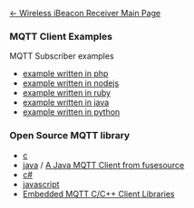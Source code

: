[← Wireless iBeacon Receiver Main
Page](/Wireless_iBeacon_Receiver "wikilink")

### MQTT Client Examples

MQTT Subscriber examples

  - [example written in
    php](https://github.com/AprilBrother/mqtt-client-examples/tree/master/php)
  - [example written in
    nodejs](https://github.com/AprilBrother/mqtt-client-examples/tree/master/nodejs)
  - [example written in
    ruby](https://github.com/AprilBrother/mqtt-client-examples/tree/master/ruby)
  - [example written in
    java](https://github.com/AprilBrother/mqtt-client-examples/tree/master/java)
  - [example written in
    python](https://github.com/AprilBrother/mqtt-client-examples/tree/master/python)

### Open Source MQTT library

  - [c](https://www.eclipse.org/paho/clients/c/)
  - [java](https://www.eclipse.org/paho/clients/java/) / [A Java MQTT
    Client from fusesource](https://github.com/fusesource/mqtt-client)
  - [c\#](https://eclipse.org/paho/clients/dotnet/)
  - [javascript](https://www.eclipse.org/paho/clients/js/)
  - [Embedded MQTT C/C++ Client
    Libraries](https://www.eclipse.org/paho/clients/c/embedded/)